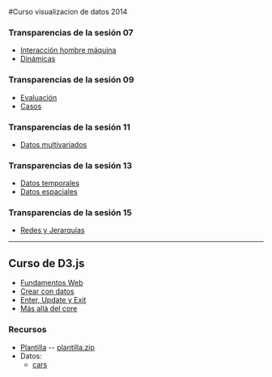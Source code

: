 
#Curso visualizacion de datos 2014 

### Transparencias de la sesión 07

* [Interacción hombre máquina](s07_interaccion_y_dinamicas/s07-1_interacción_hombre_maquina.html)
* [Dinámicas](s07_interaccion_y_dinamicas/s07-2_dinamicas.html)

### Transparencias de la sesión 09

* [Evaluación](s09_evaluacion/s09_evaluación.html)
* [Casos](s09_evaluacion/s09_casos.html)

### Transparencias de la sesión 11

* [Datos multivariados](s11_multivariado/s11_multivariado.html)

### Transparencias de la sesión 13

* [Datos temporales](s13_temporal_y_espacial/s13_temporal.html)
* [Datos espaciales](s13_temporal_y_espacial/s13_espacial.html)

### Transparencias de la sesión 15

* [Redes y Jerarquías](s15_redes_y_jerarquías/s15_redes_jerarquías.html)

<hr>

## Curso de D3.js

* [Fundamentos Web](curso_d3/fundamentos_web.html)
* [Crear con datos](curso_d3/crear_con_datos.html)
* [Enter, Update y Exit](curso_d3/enter_update_exit.html)
* [Más allá del core](curso_d3/mas_alla_del_core.html)

### Recursos

* [Plantilla](curso_d3/plantilla/) -- [plantilla.zip](curso_d3/plantilla.zip)
* Datos:
	* [cars](curso_d3/data/cars.csv)

